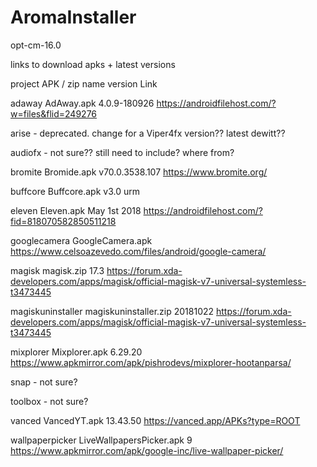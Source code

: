 # AromaInstaller

opt-cm-16.0


links to download apks + latest versions


project                 APK / zip name              version             Link

adaway                  AdAway.apk                  4.0.9-180926        https://androidfilehost.com/?w=files&flid=249276

arise       - deprecated. change for a Viper4fx version?? latest dewitt??

audiofx     - not sure?? still need to include? where from?

bromite                 Bromide.apk                 v70.0.3538.107      https://www.bromite.org/

buffcore                Buffcore.apk                v3.0                urm

eleven                  Eleven.apk                  May 1st 2018        https://androidfilehost.com/?fid=818070582850511218

googlecamera            GoogleCamera.apk                                https://www.celsoazevedo.com/files/android/google-camera/

magisk                  magisk.zip                  17.3                https://forum.xda-developers.com/apps/magisk/official-magisk-v7-universal-systemless-t3473445

magiskuninstaller       magiskuninstaller.zip       20181022            https://forum.xda-developers.com/apps/magisk/official-magisk-v7-universal-systemless-t3473445

mixplorer               Mixplorer.apk               6.29.20             https://www.apkmirror.com/apk/pishrodevs/mixplorer-hootanparsa/

snap        - not sure?

toolbox     - not sure?

vanced                  VancedYT.apk                13.43.50            https://vanced.app/APKs?type=ROOT

wallpaperpicker         LiveWallpapersPicker.apk    9                   https://www.apkmirror.com/apk/google-inc/live-wallpaper-picker/

